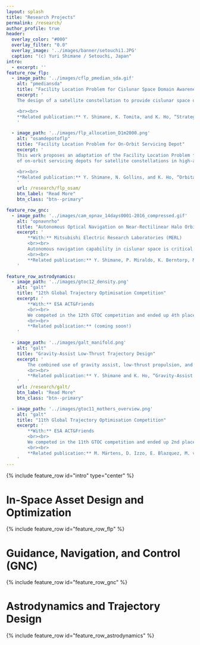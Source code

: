 ```yaml
---
layout: splash
title: "Research Projects"
permalink: /research/
author_profile: true
header:
  overlay_color: "#000"
  overlay_filter: "0.0"
  overlay_image: '../images/banner/setouchi1.JPG'
  caption: "(c) Yuri Shimane / Setouchi, Japan"
intro: 
  - excerpt: ''
feature_row_flp:
  - image_path: '../images/cflp_pmedian_sda.gif'
    alt: "pmediansda"
    title: "Facility Location Problem for Cislunar Space Domain Awareness"
    excerpt: '
    The design of a satellite constellation to provide cislunar space domain awareness (SDA) is considered by formulating a time-expanded p-Median problem.

    <br><br>
    **Related publication:** Y. Shimane, K. Tomita, and K. Ho, “Strategic Regions for Monitoring Incoming Low-Energy Transfers to Low-Lunar Orbit,” in Advanced Maui Optical and Space Surveillance Technologies (AMOS) Conference, 2023.
    '

  - image_path: '../images/flp_allocation_D1m2000.png'
    alt: "osamdepotoflp"
    title: "Facility Location Problem for On-Orbit Servicing Depot"
    excerpt: '
    This work proposes an adaptation of the Facility Location Problem for the optimal placement
    of on-orbit servicing depots for satellite constellations in high-altitude orbit. The high-altitude regime, such as Medium Earth Orbit (MEO), is a unique dynamical environment where lowthrust propulsion systems can provide the necessary thrust to conduct plane-change maneuvers between the various orbital planes of the constellation. As such, on-orbit servicing architectures involving servicer spacecraft that conduct round-trips between servicing depots and the client satellites of the constellation may be conceived. To this end, a new orbital facility location problem formulation is proposed based on binary linear programming, in which the costs of operating and allocating the facility(ies) to satellites are optimized in terms of the sum of the Equivalent Mass to Low Earth Orbit (EMLEO). 

    <br><br>
    **Related publication:** Y. Shimane, N. Gollins, and K. Ho, “Orbital facility location problem for satellite constellation servicing depots,” J. Spacecr. Rockets, Accepted, 202
    '
    url: /research/flp_osam/
    btn_label: "Read More"
    btn_class: "btn--primary"

feature_row_gnc:
  - image_path: '../images/cam_opnav_14days0001-2016_compressed.gif'
    alt: "opnavnrho"
    title: "Autonomous Optical Navigation on Near-Rectilinear Halo Orbit"
    excerpt: '
        **With:** Mitsubishi Electric Research Laboratories (MERL)
        <br><br>
        Autonomous navigation capability in cislunar space is critical for the safe operation of both uncrewed and crewed spacecraft. This project explores the use of horizon-based optical navigation to autonomously navigate and conduct station-keeping for a spacecraft on the 9:2 Near-Rectilinear Halo Orbit (NRHO) in the full-ephemeris model. 
        <br><br>
        **Related publication:** Y. Shimane, P. Miraldo, K. Berntorp, M. Greiff, P. Elango, and A. Weiss, “High-Fidelity Simulation of Horizon-Based Optical Navigation with Open-Source Software,” in 74th International Astronautical Congress, 2023. Available: [https://www.merl.com/publications/docs/TR2023-128.pdf](https://www.merl.com/publications/docs/TR2023-128.pdf)
    '

feature_row_astrodynamics:
  - image_path: '../images/gtoc12_density.png'
    alt: "galt"
    title: "12th Global Trajectory Optimisation Competition"
    excerpt: '
        **With:** ESA ACT&Friends
        <br><br>
        We competed in the 12th GTOC competition and ended up 4th place overall!
        <br><br>
        **Related publication:** (coming soon!)
    '

  - image_path: '../images/galt_manifold.png'
    alt: "galt"
    title: "Gravity-Assist Low-Thrust Trajectory Design"
    excerpt: '
        The combined use of gravity assist, low-thrust propulsion, and manifold capture for interplanetary transfers is studied. This work makes use of the Sims-Flanagan transcription, incorporating parametrization of arrival to a manifold Poincaré section instead of a celestial body. 
        <br><br>
        **Related publication:** Y. Shimane and K. Ho, “Gravity‑Assist Low‑Thrust Inter‑System Trajectory Design with Manifold Captures,” J. Astronaut. Sci., 2022. [https://doi.org/10.1007/s40295-022-00319-x](https://doi.org/10.1007/s40295-022-00319-x)
    '
    url: /research/galt/
    btn_label: "Read More"
    btn_class: "btn--primary"

  - image_path: '../images/gtoc11_mothers_overview.png'
    alt: "galt"
    title: "11th Global Trajectory Optimisation Competition"
    excerpt: '
        **With:** ESA ACT&Friends
        <br><br>
        We competed in the 11th GTOC competition and ended up 2nd place overall!
        <br><br>
        **Related publication:** M. Märtens, D. Izzo, E. Blazquez, M. von Looz, P. Gomez, A. Mergy, G. Accdiarini, C.H. Yam, J. Hernando-Ayuso, Y. Shimane, “The fellowship of the Dyson ring: ACT&Friends’ results and methods for GTOC 11,” Acta Astronaut., no. February, 2022. [https://doi.org/10.1016/j.actaastro.2022.06.025](https://doi.org/10.1016/j.actaastro.2022.06.025)
    '
---
```


{% include feature_row id="intro" type="center" %}

# In-Space Asset Design and Optimization

{% include feature_row id="feature_row_flp" %}

# Guidance, Navigation, and Control (GNC)

{% include feature_row id="feature_row_gnc" %}

# Astrodynamics and Trajectory Design

{% include feature_row id="feature_row_astrodynamics" %}